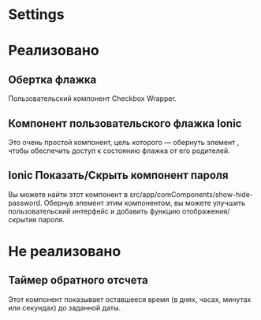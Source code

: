# Settings

# Реализовано

## Обертка флажка

Пользовательский компонент Checkbox Wrapper.

## Компонент пользовательского флажка Ionic

Это очень простой компонент, цель которого — обернуть элемент <ion-checkbox>, чтобы обеспечить доступ к состоянию флажка от его родителей. 

## Ionic Показать/Скрыть компонент пароля

Вы можете найти этот компонент в src/app/comComponents/show-hide-password.
Обернув элемент <ion-input> этим компонентом, вы можете улучшить пользовательский интерфейс и добавить функцию отображения/скрытия пароля.

# Не реализовано

## Таймер обратного отсчета

Этот компонент показывает оставшееся время (в днях, часах, минутах или секундах) до заданной даты.


